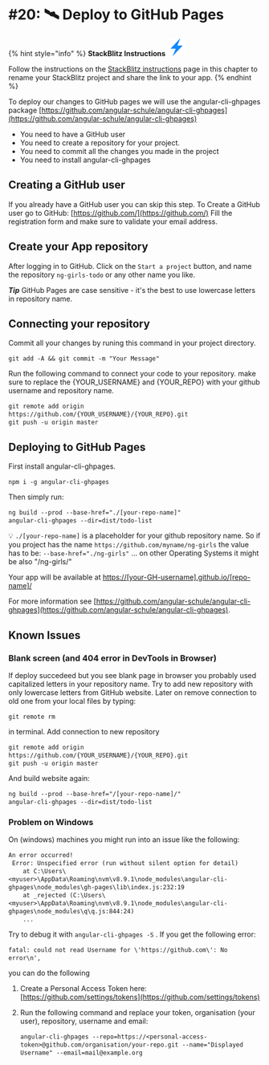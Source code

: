# \#20: 🛰 Deploy to GitHub Pages

{% hint style="info" %}
**StackBlitz Instructions** ![](../.gitbook/assets/stackblitz-hint.svg)

Follow the instructions on the [StackBlitz instructions](./stackblitz.md) page in this chapter to rename your StackBlitz project and share the link to your app. 
{% endhint %}

To deploy our changes to GitHub pages we will use the angular-cli-ghpages package [https://github.com/angular-schule/angular-cli-ghpages](https://github.com/angular-schule/angular-cli-ghpages)

* You need to have a GitHub user
* You need to create a repository for your project.
* You need to commit all the changes you made in the project
* You need to install angular-cli-ghpages

## Creating a GitHub user

If you already have a GitHub user you can skip this step. To Create a GitHub user go to GitHub: [https://github.com/](https://github.com/) Fill the registration form and make sure to validate your email address.

## Create your App repository

After logging in to GitHub. Click on the `Start a project` button, and name the repository `ng-girls-todo` or any other name you like. 

***Tip*** GitHub Pages are case sensitive - it's the best to use lowercase letters in repository name.


## Connecting your repository

Commit all your changes by runing this command in your project directory.

```text
git add -A && git commit -m "Your Message"
```

Run the following command to connect your code to your repository. make sure to replace the {YOUR\_USERNAME} and {YOUR\_REPO} with your github username and repository name.

```text
git remote add origin https://github.com/{YOUR_USERNAME}/{YOUR_REPO}.git
git push -u origin master
```

## Deploying to GitHub Pages

First install angular-cli-ghpages.

```text
npm i -g angular-cli-ghpages
```

Then simply run:

```text
ng build --prod --base-href="./[your-repo-name]"
angular-cli-ghpages --dir=dist/todo-list
```

💡 ```./[your-repo-name]``` is a placeholder for your github repository name. So if you project has the name ```https://github.com/myname/ng-girls``` the value has to be: ```--base-href="./ng-girls"``` ... on other Operating Systems it might be also "/ng-girls/"


Your app will be available at [https://[your-GH-username].github.io/[repo-name]/](https://[your-GH-username].github.io/[repo-name])

For more information see [https://github.com/angular-schule/angular-cli-ghpages](https://github.com/angular-schule/angular-cli-ghpages).

## Known Issues

### Blank screen (and 404 error in DevTools in Browser)
If deploy succedeed but you see blank page in browser you probably used capitalized letters in your repository name. Try to add new repository with only lowercase letters from GitHub website. Later on remove connection to old one from your local files by typing:
```
git remote rm
```
in terminal. Add connection to new repository
```
git remote add origin https://github.com/{YOUR_USERNAME}/{YOUR_REPO}.git
git push -u origin master
```
And build website again:
```
ng build --prod --base-href="/[your-repo-name]/"
angular-cli-ghpages --dir=dist/todo-list
```


### Problem on Windows
On \(windows\) machines you might run into an issue like the following:

```text
An error occurred!
 Error: Unspecified error (run without silent option for detail)
    at C:\Users\<myuser>\AppData\Roaming\nvm\v8.9.1\node_modules\angular-cli-ghpages\node_modules\gh-pages\lib\index.js:232:19
    at _rejected (C:\Users\<myuser>\AppData\Roaming\nvm\v8.9.1\node_modules\angular-cli-ghpages\node_modules\q\q.js:844:24)
    ...
```

Try to debug it with `angular-cli-ghpages -S` . If you get the following error:

```text
fatal: could not read Username for \'https://github.com\': No error\n',
```

you can do the following

1. Create a Personal Access Token here: [https://github.com/settings/tokens](https://github.com/settings/tokens)
2. Run the following command and replace your token, organisation \(your user\), repository, username and email:

   ```text
   angular-cli-ghpages --repo=https://<personal-access-token>@github.com/organisation/your-repo.git --name="Displayed Username" --email=mail@example.org
   ```
